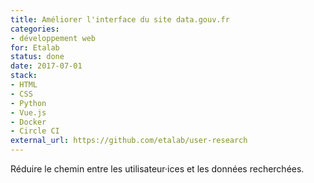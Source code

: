 ```yaml
---
title: Améliorer l'interface du site data.gouv.fr
categories:
- développement web
for: Etalab
status: done
date: 2017-07-01
stack:
- HTML
- CSS
- Python
- Vue.js
- Docker
- Circle CI
external_url: https://github.com/etalab/user-research
---
```


Réduire le chemin entre les utilisateur·ices et les données recherchées.

<!--more-->
